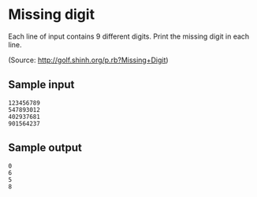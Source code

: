 # Missing digit

Each line of input contains 9 different digits. Print the missing digit in each line.

(Source: http://golf.shinh.org/p.rb?Missing+Digit)

## Sample input

```
123456789
547893012
402937681
901564237
```

## Sample output
```
0
6
5
8
```
